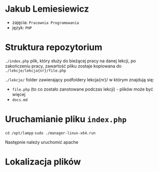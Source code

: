 # Jakub Lemiesiewicz
- zajęcia: ```Pracownia Programowania```
- język: ```PHP```

# Struktura repozytorium

```./index.php``` plik, który służy do bieżącej pracy na danej lekcji, po zakończeniu pracy, zawartość pliku
zostaje kopiowana do ```./lekcje/lekcja{nr}/file.php```


```./lekcje/``` folder zawierający podfoldery lekcja{nr}/ w którym znajdują się:
- ```file.php``` (to co zostało zanotowane podczas lekcji) - plików może być więcej
- ```docs.md```


# Uruchamianie pliku ```index.php```

```cd /opt/lampp```
```sudo ./manager-linux-x64.run```

Następnie należy uruchomić apache


# Lokalizacja plików

```/opt/lampp/htdocs/{nazwa_folderu}/index.php
